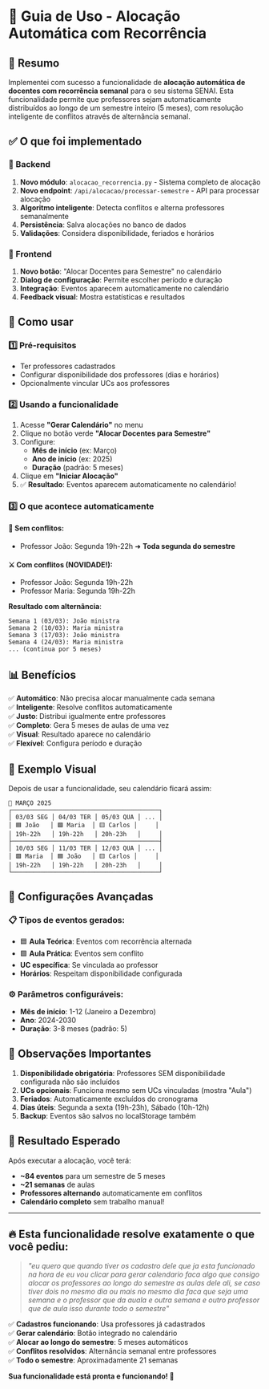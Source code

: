 # 🎯 Guia de Uso - Alocação Automática com Recorrência

## 📝 Resumo

Implementei com sucesso a funcionalidade de **alocação automática de docentes com recorrência semanal** para o seu sistema SENAI. Esta funcionalidade permite que professores sejam automaticamente distribuídos ao longo de um semestre inteiro (5 meses), com resolução inteligente de conflitos através de alternância semanal.

## ✅ O que foi implementado

### 🚀 Backend
1. **Novo módulo**: `alocacao_recorrencia.py` - Sistema completo de alocação
2. **Novo endpoint**: `/api/alocacao/processar-semestre` - API para processar alocação
3. **Algoritmo inteligente**: Detecta conflitos e alterna professores semanalmente
4. **Persistência**: Salva alocações no banco de dados
5. **Validações**: Considera disponibilidade, feriados e horários

### 🎨 Frontend  
1. **Novo botão**: "Alocar Docentes para Semestre" no calendário
2. **Dialog de configuração**: Permite escolher período e duração
3. **Integração**: Eventos aparecem automaticamente no calendário
4. **Feedback visual**: Mostra estatísticas e resultados

## 🎯 Como usar

### 1️⃣ **Pré-requisitos**
- Ter professores cadastrados
- Configurar disponibilidade dos professores (dias e horários)
- Opcionalmente vincular UCs aos professores

### 2️⃣ **Usando a funcionalidade**
1. Acesse **"Gerar Calendário"** no menu
2. Clique no botão verde **"Alocar Docentes para Semestre"**
3. Configure:
   - **Mês de início** (ex: Março)
   - **Ano de início** (ex: 2025)
   - **Duração** (padrão: 5 meses)
4. Clique em **"Iniciar Alocação"**
5. ✅ **Resultado**: Eventos aparecem automaticamente no calendário!

### 3️⃣ **O que acontece automaticamente**

#### 📅 **Sem conflitos**:
- Professor João: Segunda 19h-22h ➜ **Toda segunda do semestre**

#### ⚔️ **Com conflitos** (NOVIDADE!):
- Professor João: Segunda 19h-22h
- Professor Maria: Segunda 19h-22h

**Resultado com alternância**:
```
Semana 1 (03/03): João ministra
Semana 2 (10/03): Maria ministra  
Semana 3 (17/03): João ministra
Semana 4 (24/03): Maria ministra
... (continua por 5 meses)
```

## 📊 Benefícios

✅ **Automático**: Não precisa alocar manualmente cada semana  
✅ **Inteligente**: Resolve conflitos automaticamente  
✅ **Justo**: Distribui igualmente entre professores  
✅ **Completo**: Gera 5 meses de aulas de uma vez  
✅ **Visual**: Resultado aparece no calendário  
✅ **Flexível**: Configura período e duração  

## 🎨 Exemplo Visual

Depois de usar a funcionalidade, seu calendário ficará assim:

```
📅 MARÇO 2025
┌─────────────────────────────────────────┐
│ 03/03 SEG │ 04/03 TER │ 05/03 QUA │ ... │
│ 🟦 João   │ 🟩 Maria  │ 🟨 Carlos │     │
│ 19h-22h   │ 19h-22h   │ 20h-23h   │     │
├─────────────────────────────────────────┤
│ 10/03 SEG │ 11/03 TER │ 12/03 QUA │ ... │
│ 🟩 Maria  │ 🟦 João   │ 🟨 Carlos │     │
│ 19h-22h   │ 19h-22h   │ 20h-23h   │     │
└─────────────────────────────────────────┘
```

## 🔧 Configurações Avançadas

### 📋 **Tipos de eventos gerados**:
- 🟦 **Aula Teórica**: Eventos com recorrência alternada
- 🟩 **Aula Prática**: Eventos sem conflito
- **UC específica**: Se vinculada ao professor
- **Horários**: Respeitam disponibilidade configurada

### ⚙️ **Parâmetros configuráveis**:
- **Mês de início**: 1-12 (Janeiro a Dezembro)
- **Ano**: 2024-2030
- **Duração**: 3-8 meses (padrão: 5)

## 🚨 Observações Importantes

1. **Disponibilidade obrigatória**: Professores SEM disponibilidade configurada não são incluídos
2. **UCs opcionais**: Funciona mesmo sem UCs vinculadas (mostra "Aula")  
3. **Feriados**: Automaticamente excluídos do cronograma
4. **Dias úteis**: Segunda a sexta (19h-23h), Sábado (10h-12h)
5. **Backup**: Eventos são salvos no localStorage também

## 🎉 Resultado Esperado

Após executar a alocação, você terá:
- **~84 eventos** para um semestre de 5 meses
- **~21 semanas** de aulas
- **Professores alternando** automaticamente em conflitos
- **Calendário completo** sem trabalho manual!

---

## 🔥 Esta funcionalidade resolve exatamente o que você pediu:

> *"eu quero que quando tiver os cadastro dele que ja esta funcionado na hora de eu vou clicar para gerar calendario faca algo que consigo alocar os professores ao longo do semestre as aulas dele ali, se caso tiver dois no mesmo dia ou mais no mesmo dia faca que seja uma semana e o professor que da auala e outra semana e outro professor que de aula isso durante todo o semestre"*

✅ **Cadastros funcionando**: Usa professores já cadastrados  
✅ **Gerar calendário**: Botão integrado no calendário  
✅ **Alocar ao longo do semestre**: 5 meses automáticos  
✅ **Conflitos resolvidos**: Alternância semanal entre professores  
✅ **Todo o semestre**: Aproximadamente 21 semanas

**Sua funcionalidade está pronta e funcionando! 🚀**
